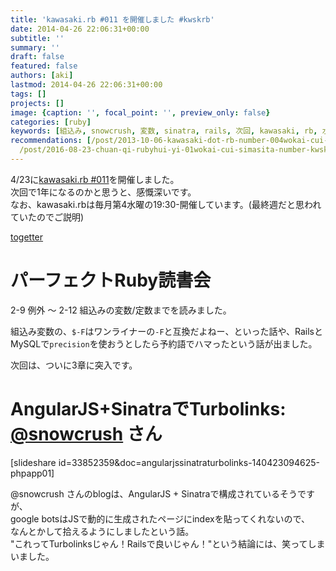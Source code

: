 ```yaml
---
title: 'kawasaki.rb #011 を開催しました #kwskrb'
date: 2014-04-26 22:06:31+00:00
subtitle: ''
summary: ''
draft: false
featured: false
authors: [aki]
lastmod: 2014-04-26 22:06:31+00:00
tags: []
projects: []
image: {caption: '', focal_point: '', preview_only: false}
categories: [ruby]
keywords: [組込み, snowcrush, 変数, sinatra, rails, 次回, kawasaki, rb, 水曜, 定数]
recommendations: [/post/2013-10-06-kawasaki-dot-rb-number-004wokai-cui-simasita-number-kwskrb/,
  /post/2016-08-23-chuan-qi-rubyhui-yi-01wokai-cui-simasita-number-kwsk01/, /post/2014-03-30-kawawaki-dot-rb-number-010-wokai-cui-simasita-number-kwskrb/]
---
```

4/23に[kawasaki.rb #011](http://kawasakirb.doorkeeper.jp/events/10187)を開催しました。  
次回で1年になるのかと思うと、感慨深いです。  
なお、kawasaki.rbは毎月第4水曜の19:30-開催しています。(最終週だと思われていたのでご説明)

[togetter](http://togetter.com/li/659659)

# パーフェクトRuby読書会

2-9 例外 〜 2-12 組込みの変数/定数までを読みました。

組込み変数の、`$-F`はワンライナーの`-F`と互換だよねー、といった話や、RailsとMySQLで`precision`を使おうとしたら予約語でハマったという話が出ました。

次回は、ついに3章に突入です。

# AngularJS+SinatraでTurbolinks: [@snowcrush](https://twitter.com/snowcrush) さん

[slideshare id=33852359&doc=angularjssinatraturbolinks-140423094625-phpapp01]

@snowcrush さんのblogは、AngularJS + Sinatraで構成されているそうですが、  
google botsはJSで動的に生成されたページにindexを貼ってくれないので、  
なんとかして拾えるようにしましたという話。  
"これってTurbolinksじゃん！Railsで良いじゃん！"という結論には、笑ってしまいました。


